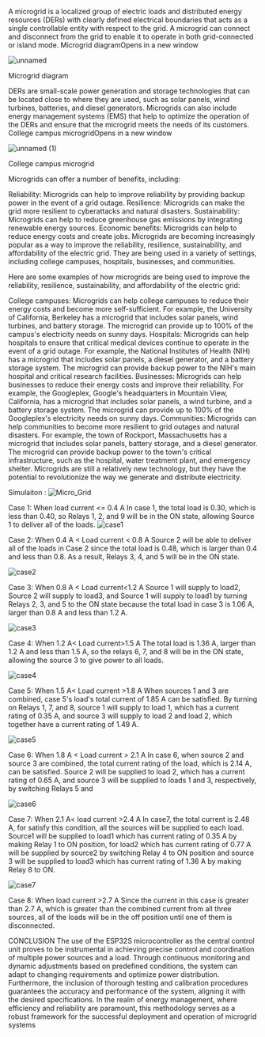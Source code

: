 A microgrid is a localized group of electric loads and distributed energy resources (DERs) with clearly defined electrical boundaries that acts as a single controllable entity with respect to the grid. A microgrid can connect and disconnect from the grid to enable it to operate in both grid-connected or island mode.
Microgrid diagramOpens in a new window

![unnamed](https://github.com/shreyas6799/Micro-Grid/assets/146182517/be895e8f-2ae8-4d64-b7f3-2e27e23054ba)

Microgrid diagram

DERs are small-scale power generation and storage technologies that can be located close to where they are used, such as solar panels, wind turbines, batteries, and diesel generators. Microgrids can also include energy management systems (EMS) that help to optimize the operation of the DERs and ensure that the microgrid meets the needs of its customers.
College campus microgridOpens in a new window

![unnamed (1)](https://github.com/shreyas6799/Micro-Grid/assets/146182517/555c0527-c34a-4815-b53d-00c68a1c670d)

College campus microgrid

Microgrids can offer a number of benefits, including:

Reliability: Microgrids can help to improve reliability by providing backup power in the event of a grid outage.
Resilience: Microgrids can make the grid more resilient to cyberattacks and natural disasters.
Sustainability: Microgrids can help to reduce greenhouse gas emissions by integrating renewable energy sources.
Economic benefits: Microgrids can help to reduce energy costs and create jobs.
Microgrids are becoming increasingly popular as a way to improve the reliability, resilience, sustainability, and affordability of the electric grid. They are being used in a variety of settings, including college campuses, hospitals, businesses, and communities.

Here are some examples of how microgrids are being used to improve the reliability, resilience, sustainability, and affordability of the electric grid:

College campuses: Microgrids can help college campuses to reduce their energy costs and become more self-sufficient. For example, the University of California, Berkeley has a microgrid that includes solar panels, wind turbines, and battery storage. The microgrid can provide up to 100% of the campus's electricity needs on sunny days.
Hospitals: Microgrids can help hospitals to ensure that critical medical devices continue to operate in the event of a grid outage. For example, the National Institutes of Health (NIH) has a microgrid that includes solar panels, a diesel generator, and a battery storage system. The microgrid can provide backup power to the NIH's main hospital and critical research facilities.
Businesses: Microgrids can help businesses to reduce their energy costs and improve their reliability. For example, the Googleplex, Google's headquarters in Mountain View, California, has a microgrid that includes solar panels, a wind turbine, and a battery storage system. The microgrid can provide up to 100% of the Googleplex's electricity needs on sunny days.
Communities: Microgrids can help communities to become more resilient to grid outages and natural disasters. For example, the town of Rockport, Massachusetts has a microgrid that includes solar panels, battery storage, and a diesel generator. The microgrid can provide backup power to the town's critical infrastructure, such as the hospital, water treatment plant, and emergency shelter.
Microgrids are still a relatively new technology, but they have the potential to revolutionize the way we generate and distribute electricity.

Simulaiton :
![Micro_Grid](https://github.com/shreyas6799/Micro-Grid/assets/146182517/b911c8ce-ef88-4025-b6b7-119760d38e66)

Case 1: When load current <= 0.4 A
In case 1, the total load is 0.30, which is less than 0.40, so Relays 1, 2, and 9 will be in the ON state, allowing Source 1 to deliver all of the loads.
![case1](https://github.com/shreyas6799/Micro-Grid/assets/146182517/25d989ac-460e-48f1-b2f4-300b1d0315d0)

Case 2: When 0.4 A < Load current < 0.8 A
Source 2 will be able to deliver all of the loads in Case 2 since the total load is 0.48, which is larger than 0.4 and less than 0.8. As a result, Relays 3, 4, and 5 will be in the ON state.

![case2](https://github.com/shreyas6799/Micro-Grid/assets/146182517/8d9e5aac-9c1b-4a06-95ee-b68266fa5acd)



Case 3: When 0.8 A < Load current<1.2 A 
Source 1 will supply to load2, Source 2 will supply to load3, and Source 1 will supply to load1 by turning Relays 2, 3, and 5 to the ON state because the total load in case 3 is 1.06 A, larger than 0.8 A and less than 1.2 A.

![case3](https://github.com/shreyas6799/Micro-Grid/assets/146182517/b8f3c62f-0594-41e9-a60e-5bfd074fb6ec)



Case 4: When 1.2 A< Load current>1.5 A 
The total load is 1.36 A, larger than 1.2 A and less than 1.5 A, so the relays 6, 7, and 8 will be in the ON state, allowing the source 3 to give power to all loads.

![case4](https://github.com/shreyas6799/Micro-Grid/assets/146182517/699c623b-65c1-41be-9fb7-8102dfd9dbcc)




Case 5: When 1.5 A< Load current >1.8 A
When sources 1 and 3 are combined, case 5's load's total current of 1.85 A can be satisfied. By turning on Relays 1, 7, and 8, source 1 will supply to load 1, which has a current rating of 0.35 A, and source 3 will supply to load 2 and load 2, which together have a current rating of 1.49 A.

![case5](https://github.com/shreyas6799/Micro-Grid/assets/146182517/15ba3770-5012-408d-8cc5-843a3d5190ba)




Case 6: When 1.8 A < Load current > 2.1 A
In case 6, when source 2 and source 3 are combined, the total current rating of the load, which is 2.14 A, can be satisfied. Source 2 will be supplied to load 2, which has a current rating of 0.65 A, and source 3 will be supplied to loads 1 and 3, respectively, by switching Relays 5 and 

![case6](https://github.com/shreyas6799/Micro-Grid/assets/146182517/34f242fc-5f86-46df-8684-3498696268ad)



Case 7: When 2.1 A< load current >2.4 A 
In case7, the total current is 2.48 A, for satisfy this condition, all the sources will be supplied to each load. Source1 will be supplied to load1 which has current rating of 0.35 A by making Relay 1 to ON position, for load2 which has current rating of 0.77 A will be supplied by source2 by switching Relay 4 to ON position and source 3 will be supplied to load3 which has current rating of 1.36 A by making Relay 8 to ON.

![case7](https://github.com/shreyas6799/Micro-Grid/assets/146182517/0c078258-63fe-4084-86a5-361e0daa60bb)



Case 8: When load current >2.7 A
Since the current in this case is greater than 2.7 A, which is greater than the combined current from all three sources, all of the loads will be in the off position until one of them is disconnected.


CONCLUSION
The use of the ESP32S microcontroller as the central control unit proves to be instrumental in achieving precise control and coordination of multiple power sources and a load. Through continuous monitoring and dynamic adjustments based on predefined conditions, the system can adapt to changing requirements and optimize power distribution. Furthermore, the inclusion of thorough testing and calibration procedures guarantees the accuracy and performance of the system, aligning it with the desired specifications. In the realm of energy management, where efficiency and reliability are paramount, this methodology serves as a robust framework for the successful deployment and operation of microgrid systems


